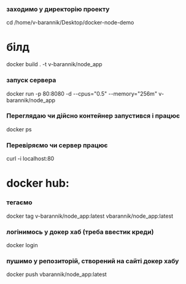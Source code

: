 ### заходимо у директорію проекту
cd /home/v-barannik/Desktop/docker-node-demo

# білд
docker build . -t v-barannik/node_app

### запуск сервера
docker run -p 80:8080 -d --cpus="0.5" --memory="256m" v-barannik/node_app

### Переглядаю чи дійсно контейнер запустився і працює
docker ps

### Перевіряємо чи сервер працює
curl -i localhost:80


# docker hub:
### тегаємо
docker tag v-barannik/node_app:latest vbarannik/node_app:latest

### логінимось у докер хаб (треба ввестик креди)
docker login

### пушимо у репозиторій, створений на сайті докер хабу
docker push vbarannik/node_app:latest
